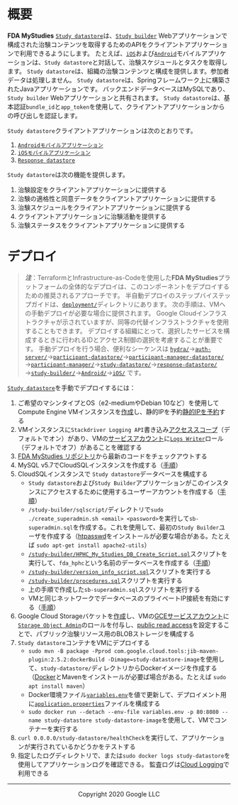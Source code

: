 <!--
 Copyright 2020 Google LLC
 Use of this source code is governed by an MIT-style
 license that can be found in the LICENSE file or at
 https://opensource.org/licenses/MIT.
-->

# 概要
 **FDA MyStudies** [`Study datastore`](/study-datastore/)は、[`Study builder`](/study-builder/) Webアプリケーションで構成された治験コンテンツを取得するためのAPIをクライアントアプリケーションで利用できるようにします。 たとえば、[`iOS`](/iOS/)および[`Android`](/Android/)モバイルアプリケーションは、`Study datastore`と対話して、治験スケジュールとタスクを取得します。 `Study datastore`は、組織の治験コンテンツと構成を提供します。参加者データは処理しません。 `Study datastore`は、Springフレームワーク上に構築されたJavaアプリケーションです。 バックエンドデータベースはMySQLであり、`Study builder` Webアプリケーションと共有されます。 `Study datastore`は、基本認証`bundle_id`と`app_token`を使用して、クライアントアプリケーションからの呼び出しを認証します。

`Study datastore`クライアントアプリケーションは次のとおりです。

1. [`Androidモバイルアプリケーション`](/Android/)
1. [`iOSモバイルアプリケーション`](/iOS/)
1. [`Response datastore`](/response-datastore/)
 
`Study datastore`は次の機能を提供します。
1. 治験設定をクライアントアプリケーションに提供する
1. 治験の適格性と同意データをクライアントアプリケーションに提供する
1. 治験スケジュールをクライアントアプリケーションに提供する
1. クライアントアプリケーションに治験活動を提供する
1. 治験ステータスをクライアントアプリケーションに提供する
 
# デプロイ
> **_注_**：TerraformとInfrastructure-as-Codeを使用した**FDA MyStudies**プラットフォームの全体的なデプロイは、このコンポーネントをデプロイするための推奨されるアプローチです。 半自動デプロイのステップバイステップガイドは、[`deployment/`](/deployment)ディレクトリにあります。 次の手順は、VMへの手動デプロイが必要な場合に提供されます。 Google Cloudインフラストラクチャが示されていますが、同等の代替インフラストラクチャを使用することもできます。 デプロイする組織にとって、選択したサービスを構成するときに行われるIDとアクセス制御の選択を考慮することが重要です。 手動デプロイを行う場合、便利なシーケンスは [`hydra/`](/hydra)&rarr;[`auth-server/`](/auth-server/)&rarr;[`participant-datastore/`](/participant-datastore/)&rarr;[`participant-manager-datastore/`](/participant-manager-datastore/)&rarr;[`participant-manager/`](/participant-manager/)&rarr;[`study-datastore/`](/study-datastore/)&rarr;[`response-datastore/`](/response-datastore/)&rarr;[`study-builder/`](/study-builder/)&rarr;[`Android/`](/Android/)&rarr;[`iOS/`](/iOS/) です。

[`Study datastore`](/study-datastore/)を手動でデプロイするには：

1. ご希望のマシンタイプとOS（e2-mediumやDebian 10など）を使用してCompute Engine VMインスタンスを[作成](https://cloud.google.com/compute/docs/instances/create-start-instance)し、静的IPを予約[静的IPを予約](https://cloud.google.com/compute/docs/ip-addresses/reserve-static-internal-ip-address)する
1. VMインスタンスに`Stackdriver Logging API`書き込み[アクセススコープ](https://cloud.google.com/compute/docs/access/service-accounts#accesscopesiam)（デフォルトでオン）があり、VMの[サービスアカウント](https://cloud.google.com/compute/docs/access/service-accounts#default_service_account)に[`Logs Writer`](https://cloud.google.com/logging/docs/access-control)ロール（デフォルトでオフ）があることを確認する
1. [FDA MyStudies リポジトリ](https://github.com/GoogleCloudPlatform/fda-mystudies/)から最新のコードをチェックアウトする
1. MySQL v5.7でCloudSQLインスタンスを作成する（[手順](https://cloud.google.com/sql/docs/mysql/create-instance)）
1. CloudSQLインスタンスで `Study datastore`データベースを構成する
    -    `Study datastore`および`Study Builder`アプリケーションがこのインスタンスにアクセスするために使用するユーザーアカウントを作成する（[手順](https://cloud.google.com/sql/docs/mysql/create-manage-users)）
    -    `/study-builder/sqlscript/`ディレクトリで`sudo ./create_superadmin.sh <email> <password>`を実行して`sb-superadmin.sql`を作成する。これを使用して、最初の`Study Builder`ユーザを作成する（[htpasswd](https://httpd.apache.org/docs/2.4/programs/htpasswd.html)をインストールが必要な場合がある。たとえば `sudo apt-get install apache2-utils`）
    -    [`/study-builder/HPHC_My_Studies_DB_Create_Script.sql`](/study-builder/sqlscript/HPHC_My_Studies_DB_Create_Script.sql)スクリプトを実行して、`fda_hphc`という名前のデータベースを作成する（[手順](https://cloud.google.com/sql/docs/mysql/import-export/importing#importing_a_sql_dump_file)）
    -    [`/study-builder/version_info_script.sql`](/study-builder/sqlscript/version_info_script.sql)スクリプトを実行する
    -    [`/study-builder/procedures.sql`](/study-builder/sqlscript/procedures.sql)スクリプトを実行する
    -    上の手順で作成した`sb-superadmin.sql`スクリプトを実行する
    -    VMと同じネットワークでデータベースのプライベートIP接続を有効にする（[手順](https://cloud.google.com/sql/docs/mysql/configure-private-ip)）
1. Google Cloud Storageバケットを[作成](https://cloud.google.com/storage/docs/creating-buckets)し、VMの[GCEサービスアカウント](https://cloud.google.com/compute/docs/access/service-accounts#default_service_account)に[`Storage Object Admin`](https://cloud.google.com/storage/docs/access-control/iam-roles)のロールを付与し、[public read access](https://cloud.google.com/storage/docs/access-control/making-data-public#buckets)を設定することで、パブリック治験リソース用のBLOBストレージを構成する
1. `Study datastore`コンテナをVMにデプロイする
    -    `sudo mvn -B package -Pprod com.google.cloud.tools:jib-maven-plugin:2.5.2:dockerBuild -Dimage=study-datastore-image`を使用して、`study-datastore/`ディレクトリからDockerイメージを作成する（[Docker](https://docs.docker.com/engine/install/debian/)とMavenをインストールが必要ば場合がある。たとえば `sudo apt install maven`）
    -    Docker環境ファイル[`variables.env`](variables.env)を値で更新して、デプロイメント用に[`application.properties`](src/main/resources/application.properties)ファイルを構成する
    -    `sudo docker run --detach --env-file variables.env -p 80:8080 --name study-datastore study-datastore-image`を使用して、VMでコンテナーを実行する
1. `curl 0.0.0.0/study-datastore/healthCheck`を実行して、アプリケーションが実行されているかどうかをテストする
1. 指定したログディレクトリで、または`sudo docker logs study-datastore`を使用してアプリケーションログを確認できる。 監査ログは[Cloud Logging](https://cloud.google.com/logging)で利用できる

***
<p align="center">Copyright 2020 Google LLC</p>
